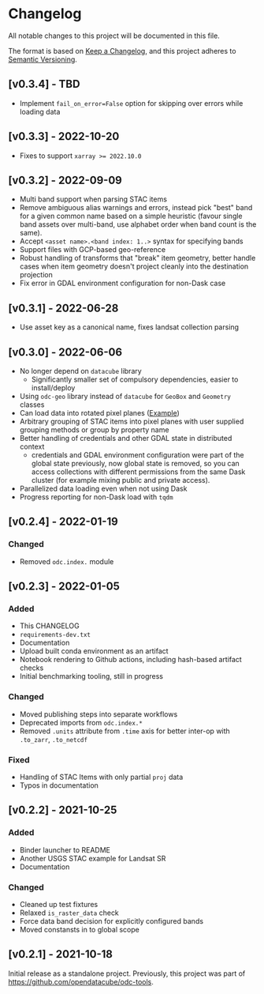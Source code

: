 # Changelog

All notable changes to this project will be documented in this file.

The format is based on [Keep a Changelog](https://keepachangelog.com/en/1.0.0/), and this project adheres to [Semantic Versioning](https://semver.org/spec/v2.0.0.html).

## [v0.3.4] - TBD

- Implement `fail_on_error=False` option for skipping over errors while loading data

## [v0.3.3] - 2022-10-20

- Fixes to support `xarray >= 2022.10.0`

## [v0.3.2] - 2022-09-09

- Multi band support when parsing STAC items
- Remove ambiguous alias warnings and errors, instead pick "best" band for a
  given common name based on a simple heuristic (favour single band assets over
  multi-band, use alphabet order when band count is the same).
- Accept `<asset name>.<band index: 1..>` syntax for specifying bands
- Support files with GCP-based geo-reference
- Robust handling of transforms that "break" item geometry, better handle cases
  when item geometry doesn't project cleanly into the destination projection
- Fix error in GDAL environment configuration for non-Dask case 

## [v0.3.1] - 2022-06-28

- Use asset key as a canonical name, fixes landsat collection parsing

## [v0.3.0] - 2022-06-06

- No longer depend on `datacube` library
  - Significantly smaller set of compulsory dependencies, easier to install/deploy
- Using `odc-geo` library instead of `datacube` for `GeoBox` and `Geometry` classes
- Can load data into rotated pixel planes ([Example](https://github.com/opendatacube/odc-stac/wiki/Generating-Rotated-Images-to-Save-Space))
- Arbitrary grouping of STAC items into pixel planes with user supplied grouping methods or group by property name
- Better handling of credentials and other GDAL state in distributed context
  - credentials and GDAL environment configuration were part of the global state previously, now global state is removed, so you can access collections with different permissions from the same Dask cluster (for example mixing public and private access).
- Parallelized data loading even when not using Dask
- Progress reporting for non-Dask load with `tqdm`

## [v0.2.4] - 2022-01-19

### Changed

- Removed `odc.index.` module

## [v0.2.3] - 2022-01-05

### Added

- This CHANGELOG
- `requirements-dev.txt`
- Documentation
- Upload built conda environment as an artifact
- Notebook rendering to Github actions, including hash-based artifact checks
- Initial benchmarking tooling, still in progress

### Changed

- Moved publishing steps into separate workflows
- Deprecated imports from `odc.index.*`
- Removed `.units` attribute from `.time` axis for better inter-op with `.to_zarr`, `.to_netcdf`

### Fixed

- Handling of STAC Items with only partial `proj` data
- Typos in documentation

## [v0.2.2] - 2021-10-25

### Added

- Binder launcher to README
- Another USGS STAC example for Landsat SR
- Documentation

### Changed

- Cleaned up test fixtures
- Relaxed `is_raster_data` check
- Force data band decision for explicitly configured bands
- Moved constansts in to global scope

## [v0.2.1] - 2021-10-18

Initial release as a standalone project.
Previously, this project was part of https://github.com/opendatacube/odc-tools.
